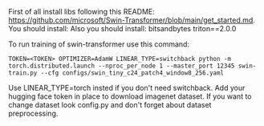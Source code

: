 
First of all install libs following this README: https://github.com/microsoft/Swin-Transformer/blob/main/get_started.md. You should install:
Also you should install:
bitsandbytes
triton==2.0.0

To run training of swin-transformer use this command:

```
TOKEN=<TOKEN> OPTIMIZER=AdamW LINEAR_TYPE=switchback python -m torch.distributed.launch --nproc_per_node 1 --master_port 12345 swin-train.py --cfg configs/swin_tiny_c24_patch4_window8_256.yaml
```

Use LINEAR_TYPE=torch insted if you don't need switchback.
Add your hugging face token in <TOKEN> place to download imagenet dataset.
If you want to change dataset look config.py and don't forget about dataset preprocessing.
